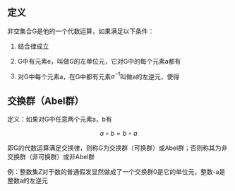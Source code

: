 ## 定义

非空集合G是他的一个代数运算，如果满足以下条件：

1. 结合律成立

2. G中有元素e，叫做G的左单位元，它对G中的每个元素a都有
   
3. 对G中每个元素a，在G中都有元素$a^{-1}$叫做a的左逆元，使得

## 交换群（Abel群）

定义：如果对G中任意两个元素a，b有

$$a\circ b=b\circ a$$

即G的代数运算满足交换律，则称G为交换群（可换群）或Abel群；否则称其为非交换群（非可换群）或非Abel群

例：整数集$Z$对于数的普通假发显然做成了一个交换群0是它的单位元，整数-a是整数a的左逆元